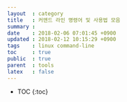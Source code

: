 ```yaml
---
layout  : category
title   : 커맨드 라인 명령어 및 사용법 모음
summary : 
date    : 2018-02-06 07:01:45 +0900
updated : 2018-02-12 10:15:29 +0900
tags    : linux command-line
toc     : true
public  : true
parent  : tools
latex   : false
---
```

* TOC
{:toc}

